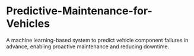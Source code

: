 # Predictive-Maintenance-for-Vehicles
A machine learning-based system to predict vehicle component failures in advance, enabling proactive maintenance and reducing downtime.
